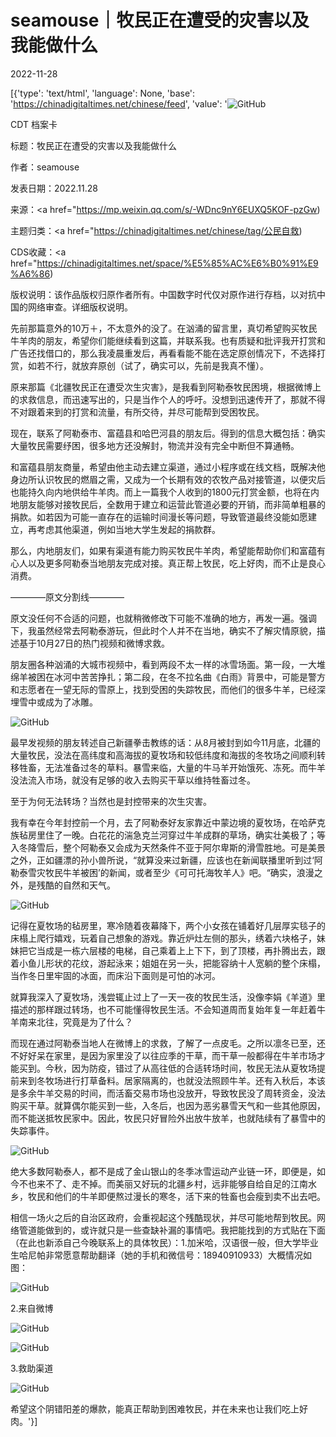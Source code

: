 # seamouse｜牧民正在遭受的灾害以及我能做什么

2022-11-28

[{'type': 'text/html', 'language': None, 'base': 'https://chinadigitaltimes.net/chinese/feed', 'value': '![GitHub](https://chinadigitaltimes.net/chinese/files/2022/11/234-768x512.jpeg)

CDT 档案卡

标题：牧民正在遭受的灾害以及我能做什么

作者：seamouse

发表日期：2022.11.28

来源：<a href="https://mp.weixin.qq.com/s/-WDnc9nY6EUXQ5KOF-pzGw)

主题归类：<a href="https://chinadigitaltimes.net/chinese/tag/公民自救)

CDS收藏：<a href="https://chinadigitaltimes.net/space/%E5%85%AC%E6%B0%91%E9%A6%86)

版权说明：该作品版权归原作者所有。中国数字时代仅对原作进行存档，以对抗中国的网络审查。详细版权说明。





先前那篇意外的10万＋，不太意外的没了。在汹涌的留言里，真切希望购买牧民牛羊肉的朋友，希望你们能继续看到这篇，并联系我。也有质疑和批评我开打赏和广告还找借口的，那么我凌晨重发后，再看看能不能在选定原创情况下，不选择打赏，如若不行，就放弃原创（试了，确实可以，先前是我真不懂）。

原来那篇《北疆牧民正在遭受次生灾害》，是我看到阿勒泰牧民困境，根据微博上的求救信息，而迅速写出的，只是当作个人的呼吁。没想到迅速传开了，那就不得不对跟着来到的打赏和流量，有所交待，并尽可能帮到受困牧民。

现在，联系了阿勒泰市、富蕴县和哈巴河县的朋友后。得到的信息大概包括：确实大量牧民需要纾困，很多地方还没解封，物流并没有完全中断但不算通畅。

和富蕴县朋友商量，希望由他主动去建立渠道，通过小程序或在线文档，既解决他身边所认识牧民的燃眉之需，又成为一个长期有效的农牧产品对接管道，以便灾后也能持久向内地供给牛羊肉。而上一篇我个人收到的1800元打赏金额，也将在内地朋友能够对接牧民后，全数用于建立和运营此管道必要的开销，而非简单粗暴的捐款。如若因为可能一直存在的运输时间漫长等问题，导致管道最终没能如愿建立，再考虑其他渠道，例如当地大学生发起的捐款群。

那么，内地朋友们，如果有渠道有能力购买牧民牛羊肉，希望能帮助你们和富蕴有心人以及更多阿勒泰当地朋友完成对接。真正帮上牧民，吃上好肉，而不止是良心消费。

————原文分割线————

原文没任何不合适的问题，也就稍微修改下可能不准确的地方，再发一遍。强调下，我虽然经常去阿勒泰游玩，但此时个人并不在当地，确实不了解灾情原貌，描述基于10月27日的热门视频和微博求救。

朋友圈各种汹涌的大城市视频中，看到两段不太一样的冰雪场面。第一段，一大堆绵羊被困在冰河中苦苦挣扎；第二段，在冬不拉名曲《白雨》背景中，可能是警方和志愿者在一望无际的雪原上，找到受困的失踪牧民，而他们的很多牛羊，已经深埋雪中或成为了冰雕。

![GitHub](https://keep.cdt.media/assets/images/c/8/c88b4e65/df609901.jpeg)

最早发视频的朋友转述自己新疆拳击教练的话：从8月被封到如今11月底，北疆的大量牧民，没法在高纬度和高海拔的夏牧场和较低纬度和海拔的冬牧场之间顺利转移牲畜，无法准备过冬的草料。暴雪来临，大量的牛马羊开始饿死、冻死。而牛羊没法流入市场，就没有足够的收入去购买干草以维持牲畜过冬。

至于为何无法转场？当然也是封控带来的次生灾害。

我有幸在今年封控前一个月，去了阿勒泰好友家靠近中蒙边境的夏牧场，在哈萨克族毡房里住了一晚。白花花的湍急克兰河穿过牛羊成群的草场，确实壮美极了；等入冬降雪后，整个阿勒泰又会成为天然条件不亚于阿尔卑斯的滑雪胜地。可是美景之外，正如疆漂的孙小兽所说，“就算没来过新疆，应该也在新闻联播里听到过‘阿勒泰雪灾牧民牛羊被困’的新闻，或者至少《可可托海牧羊人》吧。“确实，浪漫之外，是残酷的自然和天气。

![GitHub](https://keep.cdt.media/assets/images/c/8/c88b4e65/9cf305c3.jpeg)

记得在夏牧场的毡房里，寒冷随着夜幕降下，两个小女孩在铺着好几层厚实毯子的床榻上爬行嬉戏，玩着自己想象的游戏。靠近炉灶左侧的那头，绣着六块格子，妹妹把它当成是一栋六层楼的电梯，自己乘着上上下下，到了顶楼，再扑腾出去，跟着小鱼儿形状的花纹，游起泳来；姐姐在另一头，把能容纳十人宽躺的整个床榻，当作冬日里牢固的冰面，而床沿下面则是可怕的冰河。

就算我深入了夏牧场，浅尝辄止过上了一天一夜的牧民生活，没像李娟《羊道》里描述的那样跟过转场，也不可能懂得牧民生活。不会知道周而复始年复一年赶着牛羊南来北往，究竟是为了什么？

而现在通过阿勒泰当地人在微博上的求救，了解了一点皮毛。之所以凛冬已至，还不好好呆在家里，是因为家里没了以往应季的干草，而干草一般都得在牛羊市场才能买到。今秋，因为防疫，错过了从高往低的合适转场时间，牧民无法从夏牧场提前来到冬牧场进行打草备料。居家隔离的，也就没法照顾牛羊。还有入秋后，本该是多余牛羊交易的时间，而活畜交易市场也没放开，导致牧民没了周转资金，没法购买干草。就算偶尔能买到一些，入冬后，也因为恶劣暴雪天气和一些其他原因，而不能送抵牧民家中。因此，牧民只好冒险外出放牛放羊，也就陆续有了暴雪中的失踪事件。

![GitHub](https://keep.cdt.media/assets/images/c/8/c88b4e65/f77229d3.jpeg)

绝大多数阿勒泰人，都不是成了金山银山的冬季冰雪运动产业链一环，即便是，如今不也来不了、走不掉。而美丽又好玩的北疆乡村，远非能够自给自足的江南水乡，牧民和他们的牛羊即便熬过漫长的寒冬，活下来的牲畜也会瘦到卖不出去吧。

相信一场火之后的自治区政府，会重视起这个残酷现状，并尽可能地帮到牧民。网络管道能做到的，或许就只是一些查缺补漏的事情吧。我把能找到的方式贴在下面（在此也新添自己今晚联系上的具体牧民）：1.加米哈，汉语很一般，但大学毕业生哈尼帕非常愿意帮助翻译（她的手机和微信号：18940910933）大概情况如图：

![GitHub](https://keep.cdt.media/assets/images/c/8/c88b4e65/0708c1db.jpeg)

2.来自微博

![GitHub](https://keep.cdt.media/assets/images/c/8/c88b4e65/4988dfb5.jpeg)

![GitHub](https://keep.cdt.media/assets/images/c/8/c88b4e65/3a3c9128.jpeg)

3.救助渠道

![GitHub](https://keep.cdt.media/assets/images/c/8/c88b4e65/63afcd75.jpeg)

希望这个阴错阳差的爆款，能真正帮助到困难牧民，并在未来也让我们吃上好肉。'}]